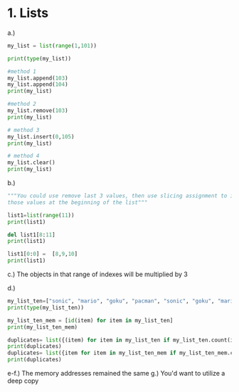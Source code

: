 # 1. Lists
a.)
```python
my_list = list(range(1,101))

print(type(my_list))

#method 1
my_list.append(103)
my_list.append(104)
print(my_list)

#method 2
my_list.remove(103)
print(my_list)

# method 3
my_list.insert(0,105)
print(my_list)

# method 4
my_list.clear()
print(my_list)
```
b.)
```python
"""You could use remove last 3 values, then use slicing assignment to insert
those values at the beginning of the list"""

list1=list(range(11))
print(list1)

del list1[8:11]
print(list1)

list1[0:0] =  [8,9,10]
print(list1)
```
c.) The objects in that range of indexes will be multiplied by 3

d.)
```python
my_list_ten=["sonic", "mario", "goku", "pacman", "sonic", "goku", "mario", "eminem", "skips", "rigby"]
print(type(my_list_ten))

my_list_ten_mem = [id(item) for item in my_list_ten]
print(my_list_ten_mem)

duplicates= list({(item) for item in my_list_ten if my_list_ten.count(item)>1})
print(duplicates)
duplicates= list({item for item in my_list_ten_mem if my_list_ten_mem.count(item)>1})
print(duplicates)
```
e-f.) The memory addresses remained the same
g.) You'd want to utilize a deep copy


